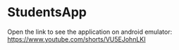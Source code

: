 # StudentsApp

Open the link to see the application on android emulator: https://www.youtube.com/shorts/VU5EJohnLKI
